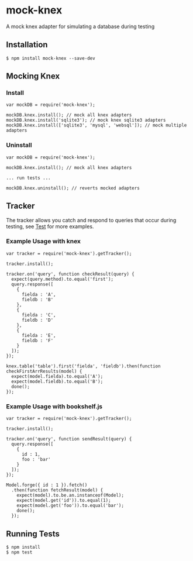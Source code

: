 mock-knex
=========

A mock knex adapter for simulating a database during testing

## Installation

    $ npm install mock-knex --save-dev

## Mocking Knex

### Install

```
var mockDB = require('mock-knex');

mockDB.knex.install(); // mock all knex adapters
mockDB.knex.install('sqlite3'); // mock knex sqlite3 adapters
mockDB.knex.install(['sqlite3', 'mysql', 'websql']); // mock multiple adapters
```

### Uninstall

```
var mockDB = require('mock-knex');

mockDB.knex.install(); // mock all knex adapters

... run tests ...

mockDB.knex.uninstall(); // reverts mocked adapters
```

## Tracker

The tracker allows you catch and respond to queries that occur during testing, see [Test](test/tracker.spec.js) for more
examples.

### Example Usage with knex

```
var tracker = require('mock-knex').getTracker();

tracker.install();

tracker.on('query', function checkResult(query) {
  expect(query.method).to.equal('first');
  query.response([
    {
      fielda : 'A',
      fieldb : 'B'
    },
    {
      fielda : 'C',
      fieldb : 'D'
    },
    {
      fielda : 'E',
      fieldb : 'F'
    }
  ]);
});

knex.table('table').first('fielda', 'fieldb').then(function checkFirstArrResults(model) {
  expect(model.fielda).to.equal('A');
  expect(model.fieldb).to.equal('B');
  done();
});
```

### Example Usage with bookshelf.js

```
var tracker = require('mock-knex').getTracker();

tracker.install();

tracker.on('query', function sendResult(query) {
  query.response([
    {
      id : 1,
      foo : 'bar'
    }
  ]);
});

Model.forge({ id : 1 }).fetch()
  .then(function fetchResult(model) {
    expect(model).to.be.an.instanceof(Model);
    expect(model.get('id')).to.equal(1);
    expect(model.get('foo')).to.equal('bar');
    done();
  });
```

## Running Tests

```
$ npm install
$ npm test
```
